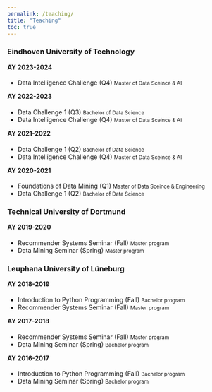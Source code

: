 ```yaml
---
permalink: /teaching/
title: "Teaching"
toc: true
---
```


<style>
/*.page__content li {font-size:0.9em}*/
h4 {margin-top:  0px;}
ul li {margin-bottom:  0px;}
</style>

### Eindhoven University of Technology

#### AY 2023-2024

* Data Intelligence Challenge (Q4) <small class="news-date">Master of Data Sceince & AI</small>

#### AY 2022-2023

* Data Challenge 1 (Q3) <small class="news-date">Bachelor of Data Science</small>
* Data Intelligence Challenge (Q4) <small class="news-date">Master of Data Sceince & AI</small>


#### AY 2021-2022

* Data Challenge 1 (Q2) <small class="news-date">Bachelor of Data Science</small>
* Data Intelligence Challenge (Q4) <small class="news-date">Master of Data Sceince & AI</small>

#### AY 2020-2021
* Foundations of Data Mining (Q1) <small class="news-date">Master of Data Sceince & Engineering</small>
* Data Challenge 1 (Q2) <small class="news-date">Bachelor of Data Science</small>


### Technical University of Dortmund

#### AY 2019-2020

* Recommender Systems Seminar (Fall)  <small class="news-date">Master program</small>
* Data Mining Seminar (Spring)  <small class="news-date">Master program</small>


### Leuphana University of Lüneburg

#### AY 2018-2019

* Introduction to Python Programming (Fall) <small class="news-date">Bachelor program</small>
* Recommender Systems Seminar (Fall) <small class="news-date">Master program</small>

#### AY 2017-2018
* Recommender Systems Seminar (Fall) <small class="news-date">Master program</small>
* Data Mining Seminar (Spring) <small class="news-date">Bachelor program</small>

#### AY 2016-2017

* Introduction to Python Programming (Fall) <small class="news-date">Bachelor program</small>
* Data Mining Seminar (Spring) <small class="news-date">Bachelor program</small>





